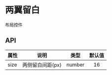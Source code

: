 # 两翼留白

布局控件

## API

| 属性        | 说明                                |   类型   |   默认值   |
| :-------- | --------------------------------- | :----: | :-----: |
| size     | 两侧留白间距(px)               | number | 16 |